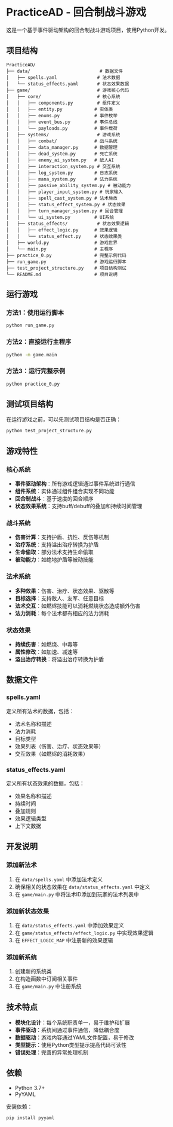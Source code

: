 # PracticeAD - 回合制战斗游戏

这是一个基于事件驱动架构的回合制战斗游戏项目，使用Python开发。

## 项目结构

```
PracticeAD/
├── data/                          # 数据文件
│   ├── spells.yaml               # 法术数据
│   └── status_effects.yaml       # 状态效果数据
├── game/                         # 游戏核心代码
│   ├── core/                     # 核心系统
│   │   ├── components.py         # 组件定义
│   │   ├── entity.py            # 实体类
│   │   ├── enums.py             # 事件枚举
│   │   ├── event_bus.py         # 事件总线
│   │   └── payloads.py          # 事件载荷
│   ├── systems/                  # 游戏系统
│   │   ├── combat/              # 战斗系统
│   │   ├── data_manager.py      # 数据管理
│   │   ├── dead_system.py       # 死亡系统
│   │   ├── enemy_ai_system.py   # 敌人AI
│   │   ├── interaction_system.py # 交互系统
│   │   ├── log_system.py        # 日志系统
│   │   ├── mana_system.py       # 法力系统
│   │   ├── passive_ability_system.py # 被动能力
│   │   ├── player_input_system.py # 玩家输入
│   │   ├── spell_cast_system.py # 法术施放
│   │   ├── status_effect_system.py # 状态效果
│   │   ├── turn_manager_system.py # 回合管理
│   │   └── ui_system.py         # UI系统
│   ├── status_effects/           # 状态效果逻辑
│   │   ├── effect_logic.py      # 效果逻辑
│   │   └── status_effect.py     # 状态效果类
│   ├── world.py                 # 游戏世界
│   └── main.py                  # 主程序
├── practice_0.py                # 完整示例代码
├── run_game.py                  # 游戏运行脚本
├── test_project_structure.py    # 项目结构测试
└── README.md                    # 项目说明
```

## 运行游戏

### 方法1：使用运行脚本
```bash
python run_game.py
```

### 方法2：直接运行主程序
```bash
python -m game.main
```

### 方法3：运行完整示例
```bash
python practice_0.py
```

## 测试项目结构

在运行游戏之前，可以先测试项目结构是否正确：

```bash
python test_project_structure.py
```

## 游戏特性

### 核心系统
- **事件驱动架构**：所有游戏逻辑通过事件系统进行通信
- **组件系统**：实体通过组件组合实现不同功能
- **回合制战斗**：基于速度的回合顺序
- **状态效果系统**：支持buff/debuff的叠加和持续时间管理

### 战斗系统
- **伤害计算**：支持护盾、抗性、反伤等机制
- **治疗系统**：支持溢出治疗转换为护盾
- **生命偷取**：部分法术支持生命偷取
- **被动能力**：如绝地护盾等被动技能

### 法术系统
- **多种效果**：伤害、治疗、状态效果、驱散等
- **目标选择**：支持敌人、友军、任意目标
- **法术交互**：如燃烬技能可以消耗燃烧状态造成额外伤害
- **法力消耗**：每个法术都有相应的法力消耗

### 状态效果
- **持续伤害**：如燃烧、中毒等
- **属性修改**：如加速、减速等
- **溢出治疗转换**：将溢出治疗转换为护盾

## 数据文件

### spells.yaml
定义所有法术的数据，包括：
- 法术名称和描述
- 法力消耗
- 目标类型
- 效果列表（伤害、治疗、状态效果等）
- 交互效果（如燃烬的消耗效果）

### status_effects.yaml
定义所有状态效果的数据，包括：
- 效果名称和描述
- 持续时间
- 叠加规则
- 效果逻辑类型
- 上下文数据

## 开发说明

### 添加新法术
1. 在 `data/spells.yaml` 中添加法术定义
2. 确保相关的状态效果在 `data/status_effects.yaml` 中定义
3. 在 `game/main.py` 中将法术ID添加到玩家的法术列表中

### 添加新状态效果
1. 在 `data/status_effects.yaml` 中添加效果定义
2. 在 `game/status_effects/effect_logic.py` 中实现效果逻辑
3. 在 `EFFECT_LOGIC_MAP` 中注册新的效果逻辑

### 添加新系统
1. 创建新的系统类
2. 在构造函数中订阅相关事件
3. 在 `game/main.py` 中注册系统

## 技术特点

- **模块化设计**：每个系统职责单一，易于维护和扩展
- **事件驱动**：系统间通过事件通信，降低耦合度
- **数据驱动**：游戏内容通过YAML文件配置，易于修改
- **类型提示**：使用Python类型提示提高代码可读性
- **错误处理**：完善的异常处理机制

## 依赖

- Python 3.7+
- PyYAML

安装依赖：
```bash
pip install pyyaml
``` 
